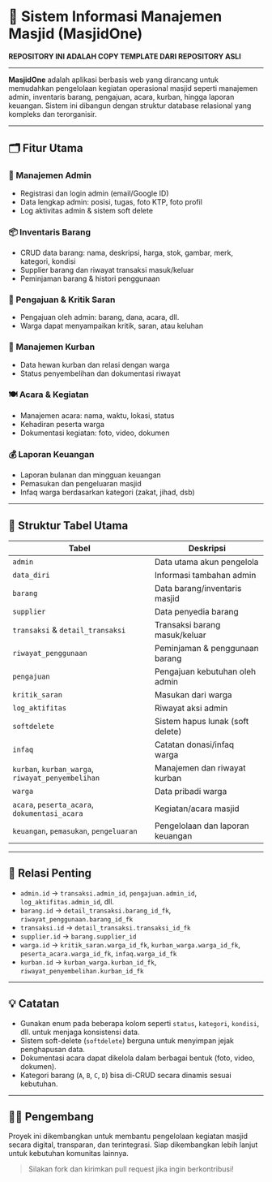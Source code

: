 # 🕌 Sistem Informasi Manajemen Masjid (MasjidOne)
**REPOSITORY INI ADALAH COPY TEMPLATE DARI REPOSITORY ASLI**

---

**MasjidOne** adalah aplikasi berbasis web yang dirancang untuk memudahkan pengelolaan kegiatan operasional masjid seperti manajemen admin, inventaris barang, pengajuan, acara, kurban, hingga laporan keuangan. Sistem ini dibangun dengan struktur database relasional yang kompleks dan terorganisir.

---

## 🗂️ Fitur Utama

### 🔐 Manajemen Admin
- Registrasi dan login admin (email/Google ID)
- Data lengkap admin: posisi, tugas, foto KTP, foto profil
- Log aktivitas admin & sistem soft delete

### 📦 Inventaris Barang
- CRUD data barang: nama, deskripsi, harga, stok, gambar, merk, kategori, kondisi
- Supplier barang dan riwayat transaksi masuk/keluar
- Peminjaman barang & histori penggunaan

### 📝 Pengajuan & Kritik Saran
- Pengajuan oleh admin: barang, dana, acara, dll.
- Warga dapat menyampaikan kritik, saran, atau keluhan

### 🐑 Manajemen Kurban
- Data hewan kurban dan relasi dengan warga
- Status penyembelihan dan dokumentasi riwayat

### 🍽️ Acara & Kegiatan
- Manajemen acara: nama, waktu, lokasi, status
- Kehadiran peserta warga
- Dokumentasi kegiatan: foto, video, dokumen

### 💰 Laporan Keuangan
- Laporan bulanan dan mingguan keuangan
- Pemasukan dan pengeluaran masjid
- Infaq warga berdasarkan kategori (zakat, jihad, dsb)

---

## 🧱 Struktur Tabel Utama

| Tabel | Deskripsi |
|------|-----------|
| `admin` | Data utama akun pengelola |
| `data_diri` | Informasi tambahan admin |
| `barang` | Data barang/inventaris masjid |
| `supplier` | Data penyedia barang |
| `transaksi` & `detail_transaksi` | Transaksi barang masuk/keluar |
| `riwayat_penggunaan` | Peminjaman & penggunaan barang |
| `pengajuan` | Pengajuan kebutuhan oleh admin |
| `kritik_saran` | Masukan dari warga |
| `log_aktifitas` | Riwayat aksi admin |
| `softdelete` | Sistem hapus lunak (soft delete) |
| `infaq` | Catatan donasi/infaq warga |
| `kurban`, `kurban_warga`, `riwayat_penyembelihan` | Manajemen dan riwayat kurban |
| `warga` | Data pribadi warga |
| `acara`, `peserta_acara`, `dokumentasi_acara` | Kegiatan/acara masjid |
| `keuangan`, `pemasukan`, `pengeluaran` | Pengelolaan dan laporan keuangan |

---

## 🔗 Relasi Penting

- `admin.id` → `transaksi.admin_id`, `pengajuan.admin_id`, `log_aktifitas.admin_id`, dll.
- `barang.id` → `detail_transaksi.barang_id_fk`, `riwayat_penggunaan.barang_id_fk`
- `transaksi.id` → `detail_transaksi.transaksi_id_fk`
- `supplier.id` → `barang.supplier_id`
- `warga.id` → `kritik_saran.warga_id_fk`, `kurban_warga.warga_id_fk`, `peserta_acara.warga_id_fk`, `infaq.warga_id_fk`
- `kurban.id` → `kurban_warga.kurban_id_fk`, `riwayat_penyembelihan.kurban_id_fk`

---

## 💡 Catatan
- Gunakan enum pada beberapa kolom seperti `status`, `kategori`, `kondisi`, dll. untuk menjaga konsistensi data.
- Sistem soft-delete (`softdelete`) berguna untuk menyimpan jejak penghapusan data.
- Dokumentasi acara dapat dikelola dalam berbagai bentuk (foto, video, dokumen).
- Kategori barang (`A`, `B`, `C`, `D`) bisa di-CRUD secara dinamis sesuai kebutuhan.

---

## 🧑‍💻 Pengembang

Proyek ini dikembangkan untuk membantu pengelolaan kegiatan masjid secara digital, transparan, dan terintegrasi. Siap dikembangkan lebih lanjut untuk kebutuhan komunitas lainnya.

> Silakan fork dan kirimkan pull request jika ingin berkontribusi!

